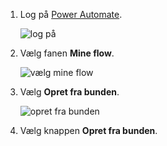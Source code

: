 1. Log på [Power Automate](https://flow.microsoft.com).
   
    ![log på](media/modern-approvals/sign-in.png)
2. Vælg fanen **Mine flow**.
   
    ![vælg mine flow](media/modern-approvals/select-my-flows.png)
3. Vælg **Opret fra bunden**.
   
    ![opret fra bunden](media/modern-approvals/blank-template.png)

4. Vælg knappen **Opret fra bunden**.

